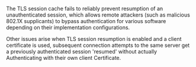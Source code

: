 The TLS session cache fails to reliably prevent resumption of an unauthenticated session, which allows remote attackers (such as malicious 802.1X supplicants) to bypass authentication for various software depending on their implementation configurations.

Other issues arise when TLS session resumption is enabled and a client certificate is used, subsequent connection attempts to the same server get a previously authenticated session 'resumed' without actually Authenticating with their own client Certificate.